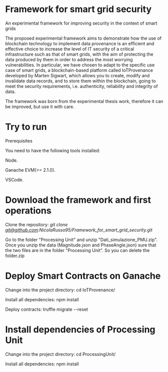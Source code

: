 # Framework for smart grid security
An experimental framework for improving security in the context of smart grids

The proposed experimental framework aims to demonstrate how the use of blockchain technology to implement data provenance is an efficient and effective choice to increase the level of IT security of a critical infrastructure such as that of smart grids, with the aim of protecting the data produced by them in order to address the most worrying vulnerabilities. In particular, we have chosen to adapt to the specific use case of smart grids, a blockchain-based platform called IoTProvenance developed by Marten Sigwart, which allows you to create, modify and invalidate data records, and to store them within the blockchain, going to meet the security requirements, i.e. authenticity, reliability and integrity of data.

The framework was born from the experimental thesis work, therefore it can be improved, but use it with care.

# Try to run 
Prerequisites

You need to have the following tools installed:

Node.

Ganache EVM(>= 2.1.0).

VSCode.

# Download the framework and first operations
Clone the repository: _git clone git@github.com:NicolaRusso95/Framework_for_smart_grid_security.git_

Go to the folder "Processing Unit" and unzip "Dati_simulazione_PMU.zip". Once you unzip the data (Magnitude.json and PhaseAngle.json) sure that the two files are in the folder "Processing Unit". So you can delete the folder.zip


# Deploy Smart Contracts on Ganache

Change into the project directory: cd IoTProvenance/

Install all dependencies: npm install

Deploy contracts: truffle migrate --reset

# Install dependencies of Processing Unit

Change into the project directory: cd ProcessingUnit/

Install all dependencies: npm install

